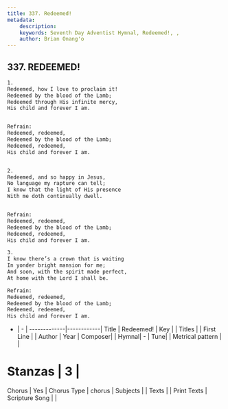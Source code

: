 ```yaml
---
title: 337. Redeemed!
metadata:
    description: 
    keywords: Seventh Day Adventist Hymnal, Redeemed!, , 
    author: Brian Onang'o
---
```



## 337. REDEEMED!

```txt
1.
Redeemed, how I love to proclaim it!
Redeemed by the blood of the Lamb;
Redeemed through His infinite mercy,
His child and forever I am.


Refrain:
Redeemed, redeemed,
Redeemed by the blood of the Lamb;
Redeemed, redeemed,
His child and forever I am.


2.
Redeemed, and so happy in Jesus,
No language my rapture can tell;
I know that the light of His presence
With me doth continually dwell.


Refrain:
Redeemed, redeemed,
Redeemed by the blood of the Lamb;
Redeemed, redeemed,
His child and forever I am.

3.
I know there’s a crown that is waiting
In yonder bright mansion for me;
And soon, with the spirit made perfect,
At home with the Lord I shall be.

Refrain:
Redeemed, redeemed,
Redeemed by the blood of the Lamb;
Redeemed, redeemed,
His child and forever I am.

```

- |   -  |
-------------|------------|
Title | Redeemed! |
Key |  |
Titles |  |
First Line |  |
Author | 
Year | 
Composer|  |
Hymnal|  - |
Tune|  |
Metrical pattern | |
# Stanzas | 3 |
Chorus | Yes |
Chorus Type | chorus |
Subjects |  |
Texts |  |
Print Texts | 
Scripture Song |  |
  
